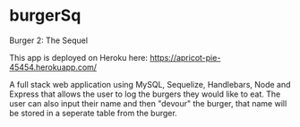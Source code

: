 # burgerSq
Burger 2: The Sequel

This app is deployed on Heroku here: https://apricot-pie-45454.herokuapp.com/

A full stack web application using MySQL, Sequelize, Handlebars, Node and Express that allows the user to log the burgers they would like to eat.  The user can also input their name and then "devour" the burger, that name will be stored in a seperate table from the burger.



